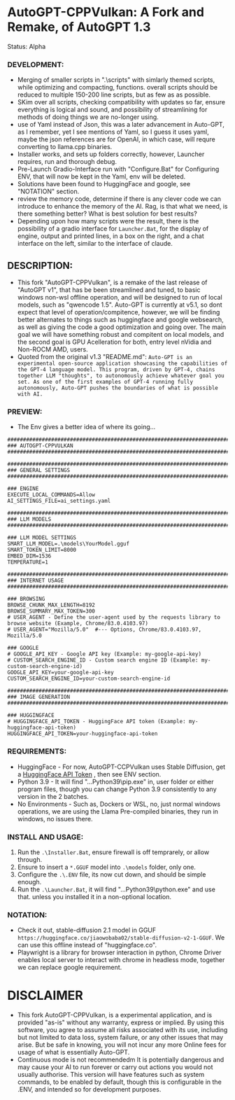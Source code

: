# AutoGPT-CPPVulkan: A Fork and Remake, of AutoGPT 1.3
Status: Alpha

### DEVELOPMENT:
- Merging of smaller scripts in ".\scripts\" with simlarly themed scripts, while optimizing and compacting, functions. overall scripts should be reduced to multiple 150-200 line scripts, but as few as as possible.
- SKim over all scripts, checking compatibility with updates so far, ensure everything is logical and sound, and possibility of streamlining for methods of doing things we are no-longer using.
- use of Yaml instead of Json, this was a later advancement in Auto-GPT, as I remember, yet I see mentions of Yaml, so I guess it uses yaml, maybe the json references are for OpenAI, in which case, will requre converting to llama.cpp binaries.
- Installer works, and sets up folders correctly, however, Launcher requires, run and thorough debug.
- Pre-Launch Gradio-Interface run with "Configure.Bat" for Configuring ENV, that will now be kept in the Yaml, env will be deleted.
- Solutions have been found to HuggingFace and google, see "NOTATION" section. 
- review the memory code, determine if there is any clever code we can introduce to enhance the memory of the AI. Rag, is that what we need, is there something better? What is best solution for best results?
- Depending upon how many scripts were the result, there is the possibility of a gradio interface for `Launcher.Bat`, for the display of engine, output and printed lines, in a box on the right, and a chat interface on the left, similar to the interface of claude.

## DESCRIPTION:
- This fork "AutoGPT-CPPVulkan", is a remake of the last release of "AutoGPT v1", that has be been streamlined and tuned, to basic windows non-wsl offline operation, and will be designed to run of local models, such as "qwencode 1.5". Auto-GPT is currently at v5.1, so dont expect that level of operation/compitence, however, we will be finding better alternates to things such as huggingface and google websearch, as well as giving the code a good optimization and going over. The main goal we will have something robust and compitent on local models, and the second goal is GPU Acelleration for both, entry level nVidia and Non-ROCM AMD, users. 
- Quoted from the original v1.3 "README.md": `Auto-GPT is an experimental open-source application showcasing the capabilities of the GPT-4 language model. This program, driven by GPT-4, chains together LLM "thoughts", to autonomously achieve whatever goal you set. As one of the first examples of GPT-4 running fully autonomously, Auto-GPT pushes the boundaries of what is possible with AI.`

### PREVIEW:
- The Env gives a better idea of where its going...
```
################################################################################
### AUTOGPT-CPPVULKAN 
################################################################################

################################################################################
### GENERAL SETTINGS
################################################################################

### ENGINE
EXECUTE_LOCAL_COMMANDS=Allow
AI_SETTINGS_FILE=ai_settings.yaml

################################################################################
### LLM MODELS
################################################################################

### LLM MODEL SETTINGS
SMART_LLM_MODEL=.\models\YourModel.gguf
SMART_TOKEN_LIMIT=8000
EMBED_DIM=1536
TEMPERATURE=1

################################################################################
### INTERNET USAGE
################################################################################

### BROWSING
BROWSE_CHUNK_MAX_LENGTH=8192
BROWSE_SUMMARY_MAX_TOKEN=300
# USER_AGENT - Define the user-agent used by the requests library to browse website (Example, Chrome/83.0.4103.97)
# USER_AGENT="Mozilla/5.0"  #--- Options, Chrome/83.0.4103.97, Mozilla/5.0

### GOOGLE
# GOOGLE_API_KEY - Google API key (Example: my-google-api-key)
# CUSTOM_SEARCH_ENGINE_ID - Custom search engine ID (Example: my-custom-search-engine-id)
GOOGLE_API_KEY=your-google-api-key
CUSTOM_SEARCH_ENGINE_ID=your-custom-search-engine-id

################################################################################
### IMAGE GENERATION
################################################################################

### HUGGINGFACE
# HUGGINGFACE_API_TOKEN - HuggingFace API token (Example: my-huggingface-api-token)
HUGGINGFACE_API_TOKEN=your-huggingface-api-token
```

### REQUIREMENTS:
- HuggingFace - For now, AutoGPT-CCPVulkan uses Stable Diffusion, get a [HuggingFace API Token](https://huggingface.co/settings/tokens) , then see ENV section.
- Python 3.9 - It will find "...Python39\pip.exe" in, user folder or either program files, though you can change Python 3.9 consistently to any version in the 2 batches.
- No Environments - Such as, Dockers or WSL, no, just normal windows operations, we are using the Llama Pre-compiled binaries, they run in windows, no issues there. 

### INSTALL AND USAGE:
1. Run the `.\Installer.Bat`, ensure firewall is off temprarely, or allow through. 
2. Ensure to insert a `*.GGUF` model into `.\models` folder, only one.
2. Configure the `.\.ENV` file, its now cut down, and should be simple enough.
3. Run the `.\Launcher.Bat`, it will find "...Python39\python.exe" and use that. unless you installed it in a non-optional location.

### NOTATION:
- Check it out, stable-diffusion 2.1 model in GGUF `https://huggingface.co/jiaowobaba02/stable-diffusion-v2-1-GGUF`. We can use this offline instead of "huggingface.co".
- Playwright is a library for browser interaction in python, Chrome Driver enables local server to interact with chrome in headless mode, together we can replace google requirement.

# DISCLAIMER
- This fork AutoGPT-CPPVulkan, is a experimental application, and is provided "as-is" without any warranty, express or implied. By using this software, you agree to assume all risks associated with its use, including but not limited to data loss, system failure, or any other issues that may arise. But be safe in knowing, you will not incur any more Online fees for usage of what is essentially Auto-GPT. 
- Continuous mode is not recommendedm It is potentially dangerous and may cause your AI to run forever or carry out actions you would not usually authorise. This version will have features such as system commands, to be enabled by default, though this is configurable in the .ENV, and intended so for development purposes.
